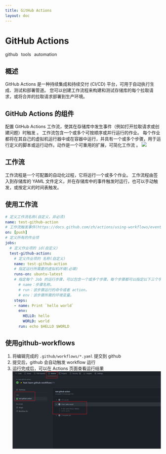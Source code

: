 ```yaml
---
title: GitHub Actions
layout: doc
---
```

# GitHub Actions

<el-divider />
<div style='display: flex;gap: 10px;'>
  <el-tag>github</el-tag>
  <el-tag>tools</el-tag>
  <el-tag>automation</el-tag>
</div>

## 概述
GitHub Actions 是一种持续集成和持续交付 (CI/CD) 平台，可用于自动执行生成、测试和部署管道。 您可以创建工作流程来构建和测试存储库的每个拉取请求，或将合并的拉取请求部署到生产环境。

## GitHub Actions 的组件
配置 GitHub Actions 工作流，使其在存储库中发生事件（例如打开拉取请求或创建问题）时触发 。 工作流包含一个或多个可按顺序或并行运行的作业。 每个作业都将在其自己的虚拟机运行器中或在容器中运行，并具有一个或多个步骤，用于运行定义的脚本或运行动作。动作是一个可重用的扩展，可简化工作流 。
![](https://docs.github.com/assets/cb-25535/mw-1440/images/help/actions/overview-actions-simple.webp)

## 工作流
工作流程是一个可配置的自动化过程，它将运行一个或多个作业。 工作流程由签入到存储库的 YAML 文件定义，并在存储库中的事件触发时运行，也可以手动触发，或按定义的时间表触发。

## 使用工作流
```yaml
# 定义工作流名称(自定义，非必须)
name: test-github-action
# 工作流触发事件(https://docs.github.com/zh/actions/using-workflows/events-that-trigger-workflows)
on: [push]
# 定义所有的作业项
jobs:
  # 定义作业项的 id(自定义)
  test-github-action:
    # 定义作业项的 名称(自定义)
    name: test-github-action
    # 指定运行所需要的虚拟机环境(必填)
    runs-on: ubuntu-latest
    # 指定每个 Job 的运行步骤，可以包含一个或多个步骤。每个步骤都可以指定以下三个字段。
      # name：步骤名称。
      # run：该步骤运行的命令或者 action。
      # env：该步骤所需的环境变量。
    steps:
    - name: Print `hello world`
      env:
        HELLO: hello
        WORLD: world
      run: echo $HELLO $WORLD
```
## 使用github-workflows
1. 将编辑完成的 `.github/workflows/*.yaml` 提交到 github
2. 提交后，github 会自动触发 workflow 运行
3. 运行完成后，可以在 Actions 页面查看运行结果
![result](/images/screenshot/workflows-test.png)
